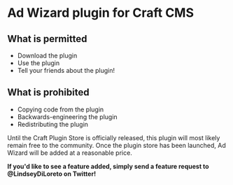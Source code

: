 # Ad Wizard plugin for Craft CMS

## What is permitted

- Download the plugin
- Use the plugin
- Tell your friends about the plugin!

## What is prohibited

- Copying code from the plugin
- Backwards-engineering the plugin
- Redistributing the plugin

Until the Craft Plugin Store is officially released, this plugin will most likely remain free to the community. Once the plugin store has been launched, Ad Wizard will be added at a reasonable price.

**If you'd like to see a feature added, simply send a feature request to @LindseyDiLoreto on Twitter!**
